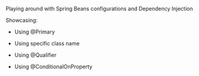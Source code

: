 Playing around with Spring Beans configurations and Dependency Injection

Showcasing:

- Using @Primary

- Using specific class name

- Using @Qualifier

- Using @ConditionalOnProperty